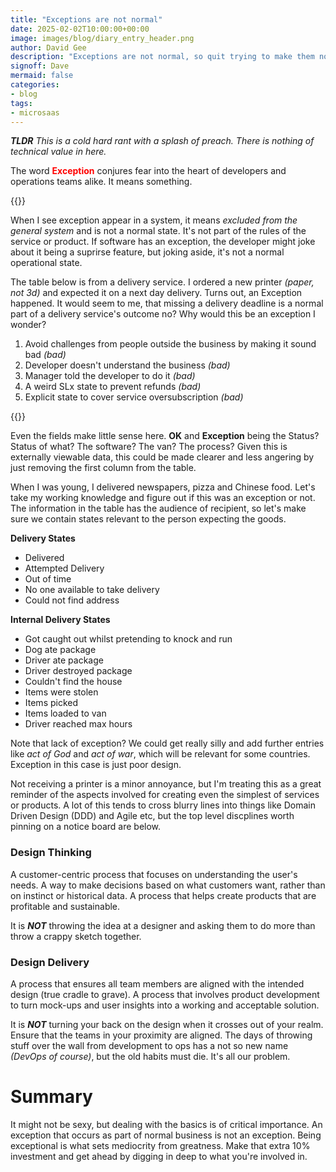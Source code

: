 ```yaml
---
title: "Exceptions are not normal"
date: 2025-02-02T10:00:00+00:00
image: images/blog/diary_entry_header.png
author: David Gee
description: "Exceptions are not normal, so quit trying to make them normal."
signoff: Dave
mermaid: false
categories: 
- blog
tags:
- microsaas
---
```


_**TLDR** This is a cold hard rant with a splash of preach. There is nothing of technical value in here._

The word <span style="color:red; font-weight: bold">Exception</span> conjures fear into the heart of developers and operations teams alike. It means something.

{{<img75centerlink href="" src="exception.png" alt="Definition of exception">}}<br/>

When I see exception appear in a system, it means _excluded from the general system_ and is not a normal state. It's not part of the rules of the service or product. If software has an exception, the developer might joke about it being a suprirse feature, but joking aside, it's not a normal operational state.

The table below is from a delivery service. I ordered a new printer _(paper, not 3d)_ and expected it on a next day delivery. Turns out, an Exception happened. It would seem to me, that missing a delivery deadline is a normal part of a delivery service's outcome no? Why would this be an exception I wonder?

1. Avoid challenges from people outside the business by making it sound bad _(bad)_
2. Developer doesn't understand the business _(bad)_
3. Manager told the developer to do it _(bad)_
4. A weird SLx state to prevent refunds _(bad)_
5. Explicit state to cover service oversubscription _(bad)_ 

{{<img75centerlink href="" src="delivery.png" alt="Delivery table">}}<br/>

Even the fields make little sense here. **OK** and **Exception** being the Status? Status of what? The software? The van? The process? Given this is externally viewable data, this could be made clearer and less angering by just removing the first column from the table.

When I was young, I delivered newspapers, pizza and Chinese food. Let's take my working knowledge and figure out if this was an exception or not. The information in the table has the audience of recipient, so let's make sure we contain states relevant to the person expecting the goods.

**Delivery States**
- Delivered
- Attempted Delivery
- Out of time
- No one available to take delivery
- Could not find address

**Internal Delivery States**
- Got caught out whilst pretending to knock and run
- Dog ate package
- Driver ate package
- Driver destroyed package
- Couldn't find the house
- Items were stolen
- Items picked
- Items loaded to van
- Driver reached max hours

Note that lack of exception? We could get really silly and add further entries like _act of God_ and _act of war_, which will be relevant for some countries. Exception in this case is just poor design.

Not receiving a printer is a minor annoyance, but I'm treating this as a great reminder of the aspects involved for creating even the simplest of services or products. A lot of this tends to cross blurry lines into things like Domain Driven Design (DDD) and Agile etc, but the top level discplines worth pinning on a notice board are below.

### Design Thinking
A customer-centric process that focuses on understanding the user's needs.
A way to make decisions based on what customers want, rather than on instinct or historical data.
A process that helps create products that are profitable and sustainable.

It is _**NOT**_ throwing the idea at a designer and asking them to do more than throw a crappy sketch together.

### Design Delivery
A process that ensures all team members are aligned with the intended design (true cradle to grave).
A process that involves product development to turn mock-ups and user insights into a working and acceptable solution.

It is _**NOT**_ turning your back on the design when it crosses out of your realm. Ensure that the teams in your proximity are aligned. The days of throwing stuff over the wall from development to ops has a not so new name _(DevOps of course)_, but the old habits must die. It's all our problem.


# Summary
It might not be sexy, but dealing with the basics is of critical importance. An exception that occurs as part of normal business is not an exception. Being exceptional is what sets mediocrity from greatness. Make that extra 10% investment and get ahead by digging in deep to what you're involved in.




